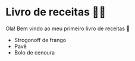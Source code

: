 # Livro de receitas 👩‍🍳

Ola! Bem vindo ao meu primeiro livro de receitas :wave:

- Strogonoff de frango
- Pavê
- Bolo de cenoura



